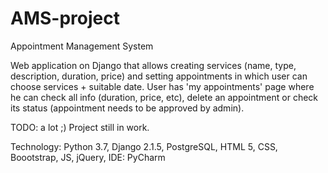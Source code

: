 # AMS-project
Appointment Management System

Web application on Django that allows creating services (name, type, description, duration, price) and setting appointments in which user can choose services + suitable date. User has 'my appointments' page where he can check all info (duration, price, etc), delete an appointment or check its status (appointment needs to be approved by admin).

TODO: a lot ;) Project still in work.

Technology:
Python 3.7, Django 2.1.5, PostgreSQL, HTML 5, CSS, Boootstrap, JS, jQuery, IDE: PyCharm
